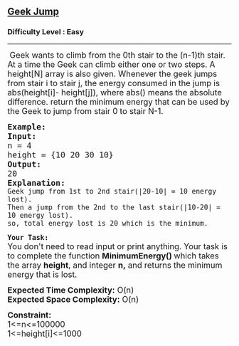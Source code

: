 <h2><a href="https://practice.geeksforgeeks.org/problems/geek-jump/1?">Geek Jump</a></h2><h3>Difficulty Level : Easy</h3><hr><div class="problems_problem_content__Xm_eO"><p><span style="font-size:18px">&nbsp;Geek wants to climb from the 0th stair to the (n-1)th stair. At a time the Geek can climb either one or two steps. A height[N] array is also given. Whenever the geek jumps from stair i to stair j, the energy consumed in the jump is abs(height[i]- height[j]), where abs() means the absolute difference. return the minimum energy that can be used by the Geek to jump from stair 0 to stair N-1.</span></p>

<pre><span style="font-size:18px"><strong>Example:</strong>
<strong>Input:</strong>
n = 4
height = {10 20 30 10}
<strong>Output:</strong>
20
<strong>Explanation:</strong>
<code>Geek jump from 1st to 2nd stair(|20-10| = 10 energy lost).
Then a jump from the 2nd to the last stair(|10-20| = 10 energy lost).
so, total energy lost is 20 which is the minimum.</code></span></pre>

<p><strong><span style="font-size:18px"><code>Your Task:</code></span></strong><br>
<span style="font-size:18px">You don't need to read input or print anything. Your task is to complete the function <strong>MinimumEnergy()&nbsp;</strong>which takes the array&nbsp;<strong>height</strong>, and integer <strong>n,</strong>&nbsp;and returns the minimum energy that is lost.</span></p>

<p><span style="font-size:18px"><strong>Expected Time Complexity:</strong> O(n)<br>
<strong>Expected Space Complexity:</strong> O(n)</span></p>

<p><span style="font-size:18px"><strong>Constraint:</strong><br>
1&lt;=n&lt;=100000<br>
1&lt;=height[i]&lt;=1000</span></p>
</div>